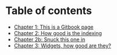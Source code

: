 # Table of contents

* [Chapter 1: This is a Gitbook page](README.md)
* [Chapter 2: How good is the indexing](chapter-2-how-good-is-the-indexing.md)
* [Chapter 2b: Snuck this one in](chapter-2b-snuck-this-one-in.md)
* [Chapter 3: Widgets, how good are they?](chapter-3-widgets-how-good-are-they.md)

